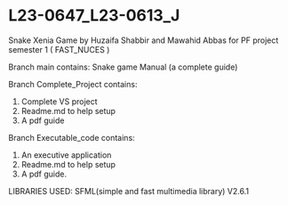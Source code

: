 # L23-0647_L23-0613_J
Snake Xenia Game by Huzaifa Shabbir and Mawahid Abbas for PF project semester 1 ( FAST_NUCES )


Branch main contains: Snake game Manual (a complete guide)

Branch Complete_Project contains: 
1. Complete VS project
2. Readme.md to help setup
3. A pdf guide

  Branch Executable_code contains: 
1. An executive application
2. Readme.md to help setup
3. A pdf guide.


LIBRARIES USED: SFML(simple and fast multimedia library)
                V2.6.1
